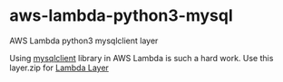 # aws-lambda-python3-mysql
AWS Lambda python3 mysqlclient layer

Using [mysqlclient](https://pypi.org/project/mysqlclient/) library in AWS Lambda is such a hard work.
Use this layer.zip for [Lambda Layer](https://docs.aws.amazon.com/lambda/latest/dg/configuration-layers.html)
